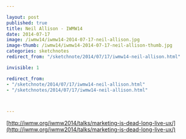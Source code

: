 ```yaml
---

layout: post
published: true
title: Neil Allison - IWMW14
date: 2014-07-17
image: /iwmw14/iwmw14-2014-07-17-neil-allison.jpg
image-thumb: /iwmw14/iwmw14-2014-07-17-neil-allison-thumb.jpg
categories: sketchnotes
redirect_from: "/sketchnote/2014/07/17/iwmw14-neil-allison.html"

invisible: 1

redirect_from:
- "/sketchnote/2014/07/17/iwmw14-neil-allison.html"
- "/sketchnotes/2014/07/17/iwmw14-neil-allison.html"



---
```


[http://iwmw.org/iwmw2014/talks/marketing-is-dead-long-live-ux/](http://iwmw.org/iwmw2014/talks/marketing-is-dead-long-live-ux/)